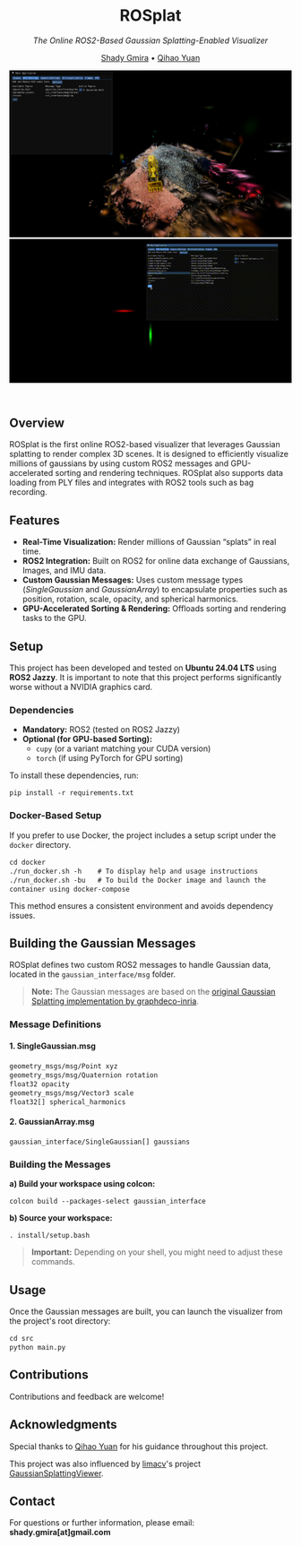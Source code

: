 
<div class="container">
  <header>
    <h1>ROSplat</h1>
    <p><em>The Online ROS2-Based Gaussian Splatting-Enabled Visualizer</em></p>
    <p>
      <a href="https://www.linkedin.com/in/shady-gmira-ba678121a/" target="_blank">Shady Gmira</a> • 
      <a href="https://scholar.google.com/citations?user=14GwKcMAAAAJ&amp;hl=en" target="_blank">Qihao Yuan</a>
    </p>
    <img src="https://github.com/shadygm/ROSplat/blob/main/assets/images/image.png" alt="Project Image">
    <img src="https://github.com/shadygm/ROSplat/raw/main/assets/gifs/output.gif" alt="Demo Animation">
  </header>

  <section>
    <h2>Overview</h2>
    <p>
      ROSplat is the first online ROS2-based visualizer that leverages Gaussian splatting to render complex 3D scenes. It is designed to efficiently visualize millions of gaussians by using custom ROS2 messages and GPU-accelerated sorting and rendering techniques. ROSplat also supports data loading from PLY files and integrates with ROS2 tools such as bag recording.
    </p>
  </section>

  <section>
    <h2>Features</h2>
    <ul>
      <li><strong>Real-Time Visualization:</strong> Render millions of Gaussian “splats” in real time.</li>
      <li><strong>ROS2 Integration:</strong> Built on ROS2 for online data exchange of Gaussians, Images, and IMU data.</li>
      <li><strong>Custom Gaussian Messages:</strong> Uses custom message types (<em>SingleGaussian</em> and <em>GaussianArray</em>) to encapsulate properties such as position, rotation, scale, opacity, and spherical harmonics.</li>
      <li><strong>GPU-Accelerated Sorting &amp; Rendering:</strong> Offloads sorting and rendering tasks to the GPU.</li>
    </ul>
  </section>

  <section>
    <h2>Setup</h2>
    <p>This project has been developed and tested on <strong>Ubuntu 24.04 LTS</strong> using <strong>ROS2 Jazzy</strong>. It is important to note that this project performs significantly worse without a NVIDIA graphics card.</p>
    <h3>Dependencies</h3>
    <ul>
      <li><strong>Mandatory:</strong> ROS2 (tested on ROS2 Jazzy)</li>
      <li>
        <strong>Optional (for GPU-based Sorting):</strong>
        <ul>
          <li><code>cupy</code> (or a variant matching your CUDA version)</li>
          <li><code>torch</code> (if using PyTorch for GPU sorting)</li>
        </ul>
      </li>
    </ul>
    <p>To install these dependencies, run:</p>
    <pre><code>pip install -r requirements.txt</code></pre>

  <h3>Docker-Based Setup</h3>
    <p>If you prefer to use Docker, the project includes a setup script under the <code>docker</code> directory.</p>
    <pre><code>cd docker
./run_docker.sh -h    # To display help and usage instructions
./run_docker.sh -bu   # To build the Docker image and launch the container using docker-compose</code></pre>
    <p>This method ensures a consistent environment and avoids dependency issues. </p>
  </section>



  <section>
    <h2>Building the Gaussian Messages</h2>
    <p>
      ROSplat defines two custom ROS2 messages to handle Gaussian data, located in the <code>gaussian_interface/msg</code> folder.
    </p>
    <blockquote>
      <strong>Note:</strong> The Gaussian messages are based on the <a href="https://github.com/graphdeco-inria/gaussian-splatting" target="_blank">original Gaussian Splatting implementation by graphdeco-inria</a>.
    </blockquote>
    <h3>Message Definitions</h3>
    <h4>1. SingleGaussian.msg</h4>
    <pre><code>geometry_msgs/msg/Point xyz
geometry_msgs/msg/Quaternion rotation
float32 opacity
geometry_msgs/msg/Vector3 scale
float32[] spherical_harmonics</code></pre>
    <h4>2. GaussianArray.msg</h4>
    <pre><code>gaussian_interface/SingleGaussian[] gaussians</code></pre>
    <h3>Building the Messages</h3>
    <p><strong>a) Build your workspace using colcon:</strong></p>
    <pre><code>colcon build --packages-select gaussian_interface</code></pre>
    <p><strong>b) Source your workspace:</strong></p>
    <pre><code>. install/setup.bash</code></pre>
    <blockquote>
      <strong>Important:</strong> Depending on your shell, you might need to adjust these commands.
    </blockquote>
  </section>

  <section>
    <h2>Usage</h2>
    <p>Once the Gaussian messages are built, you can launch the visualizer from the project's root directory:</p>
    <pre><code>cd src
python main.py</code></pre>
  </section>

  <section>
    <h2>Contributions</h2>
    <p>Contributions and feedback are welcome!</p>
  </section>

  <section>
    <h2>Acknowledgments</h2>
    <p>
    Special thanks to 
      <a href="https://scholar.google.com/citations?user=14GwKcMAAAAJ&amp;hl=en" target="_blank">Qihao Yuan</a> for his guidance throughout this project.
    </p>
    <p>
      This project was also influenced by <a href="https://github.com/limacv" target="_blank">limacv</a>'s project <a href="https://github.com/limacv/GaussianSplattingViewer" target="_blank">GaussianSplattingViewer</a>.
    </p>
  </section>

  <section>
    <h2>Contact</h2>
    <p>For questions or further information, please email: <strong>shady.gmira[at]gmail.com</strong></p>
  </section>
</div>
</body>
</html>
